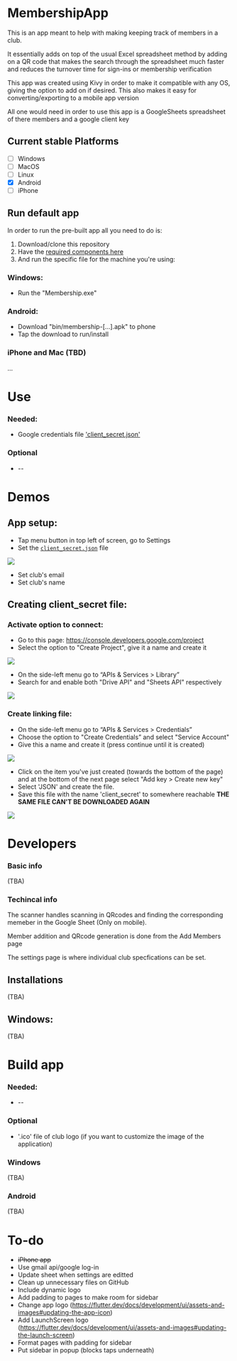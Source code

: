 # MembershipApp

This is an app meant to help with making keeping track of members in a club.

It essentially adds on top of the usual Excel spreadsheet method by adding on a QR code that makes the search through the spreadsheet much faster and reduces the turnover time for sign-ins or membership verification

This app was created using Kivy in order to make it compatible with any OS, giving the option to add on if desired. 
This also makes it easy for converting/exporting to a mobile app version

All one would need in order to use this app is a GoogleSheets spreadsheet of there members and a google client key

## Current stable Platforms
- [ ] Windows
- [ ] MacOS
- [ ] Linux
- [x] Android
- [ ] iPhone

## Run default app
In order to run the pre-built app all you need to do is:
1. Download/clone this repository
2. Have the [required components here](#Needed)
3. And run the specific file for the machine you're using:

### Windows:
* Run the "Membership.exe" 

### Android:
* Download "bin/membership-[...].apk" to phone
* Tap the download to run/install

### iPhone and Mac (TBD)
...


# Use

### Needed:
* Google credentials file ['client_secret.json'](#Creating-client\_secret-file)
### Optional
* --


# Demos

## App setup:
* Tap menu button in top left of screen, go to Settings
* Set the [`client_secret.json`](#Creating-client\_secret-file) file

![](demos/demo1.gif)

* Set club's email
* Set club's name

## Creating client_secret file:

### Activate option to connect:
* Go to this page: https://console.developers.google.com/project
* Select the option to "Create Project", give it a name and create it 

![](demos/demo1.gif)
* On the side-left menu go to “APIs & Services > Library”
* Search for and enable both "Drive API" and "Sheets API" respectively 

![](demos/demo2.gif)
### Create linking file:
* On the side-left menu go to “APIs & Services > Credentials”
* Choose the option to "Create Credentials” and select "Service Account"
* Give this a name and create it (press continue until it is created) 

![](demos/demo3a.gif)
* Click on the item you've just created (towards the bottom of the page) and at the bottom of the next page select "Add key > Create new key" 
* Select 'JSON' and create the file. 
* Save this file with the name 'client_secret' to somewhere reachable **THE SAME FILE CAN'T BE DOWNLOADED AGAIN** 

![](demos/demo3b.gif)


# Developers

### Basic info
(TBA)

### Techincal info
The scanner handles scanning in QRcodes and finding the corresponding memeber in the Google Sheet (Only on mobile).

Member addition and QRcode generation is done from the Add Members page

The settings page is where individual club specfications can be set.

## Installations
(TBA)
## Windows:
(TBA)


# Build app

### Needed:
* --
### Optional
* '.ico' file of club logo (if you want to customize the image of the application)

### Windows
(TBA)

### Android
(TBA)

# To-do
* ~~iPhone app~~
* Use gmail api/google log-in
* Update sheet when settings are editted
* Clean up unnecessary files on GitHub
* Include dynamic logo 
* Add padding to pages to make room for sidebar
* Change app logo (https://flutter.dev/docs/development/ui/assets-and-images#updating-the-app-icon)
* Add LaunchScreen logo (https://flutter.dev/docs/development/ui/assets-and-images#updating-the-launch-screen)
* Format pages with padding for sidebar
* Put sidebar in popup (blocks taps underneath)